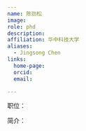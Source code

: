 ```yaml
---
name: 陈劲松
image: 
role: phd
description: 
affiliation: 华中科技大学
aliases:
  - Jingsong Chen
links:
  home-page: 
  orcid: 
  email: 

---
```


职位：

简介：
